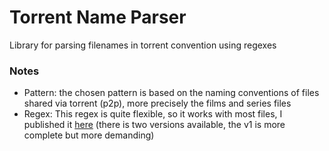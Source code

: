 # Torrent Name Parser

Library for parsing filenames in torrent convention using regexes

### Notes

- Pattern: the chosen pattern is based on the naming conventions of files shared via torrent (p2p), more precisely the
  films and series files
- Regex: This regex is quite flexible, so it works with most files, I published
  it [here](https://regex101.com/library/HNJVuO) (there is two versions available, the v1 is more complete but more
  demanding)
